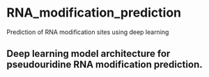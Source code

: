 # RNA_modification_prediction
Prediction of RNA modification sites using deep learning

## Deep learning model architecture for pseudouridine RNA modification prediction.
